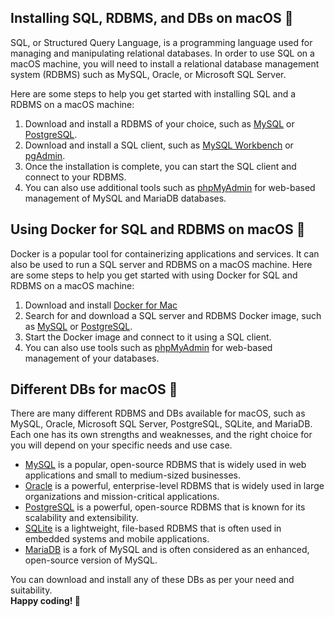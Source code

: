 ## Installing SQL, RDBMS, and DBs on macOS 🍎

SQL, or Structured Query Language, is a programming language used for managing and manipulating relational databases. In order to use SQL on a macOS machine, you will need to install a relational database management system (RDBMS) such as MySQL, Oracle, or Microsoft SQL Server.

Here are some steps to help you get started with installing SQL and a RDBMS on a macOS machine:

1. Download and install a RDBMS of your choice, such as [MySQL](https://dev.mysql.com/downloads/mysql/) or [PostgreSQL](https://www.postgresql.org/download/macosx/).
2. Download and install a SQL client, such as [MySQL Workbench](https://dev.mysql.com/downloads/workbench/) or [pgAdmin](https://www.pgadmin.org/download/macos4/).
3. Once the installation is complete, you can start the SQL client and connect to your RDBMS.
4. You can also use additional tools such as [phpMyAdmin](https://www.phpmyadmin.net/) for web-based management of MySQL and MariaDB databases.

## Using Docker for SQL and RDBMS on macOS 🐳
Docker is a popular tool for containerizing applications and services. It can also be used to run a SQL server and RDBMS on a macOS machine. Here are some steps to help you get started with using Docker for SQL and RDBMS on a macOS machine:

1. Download and install [Docker for Mac](https://docs.docker.com/docker-for-mac/install/)
2. Search for and download a SQL server and RDBMS Docker image, such as [MySQL](https://hub.docker.com/_/mysql) or [PostgreSQL](https://hub.docker.com/_/postgres).
3. Start the Docker image and connect to it using a SQL client.
4. You can also use tools such as [phpMyAdmin](https://hub.docker.com/r/phpmyadmin/phpmyadmin/) for web-based management of your databases.

## Different DBs for macOS 🍎
There are many different RDBMS and DBs available for macOS, such as MySQL, Oracle, Microsoft SQL Server, PostgreSQL, SQLite, and MariaDB. Each one has its own strengths and weaknesses, and the right choice for you will depend on your specific needs and use case.

- [MySQL](https://www.mysql.com/) is a popular, open-source RDBMS that is widely used in web applications and small to medium-sized businesses.
- [Oracle](https://www.oracle.com/database/) is a powerful, enterprise-level RDBMS that is widely used in large organizations and mission-critical applications.
- [PostgreSQL](https://www.postgresql.org/) is a powerful, open-source RDBMS that is known for its scalability and extensibility.
- [SQLite](https://www.sqlite.org/) is a lightweight, file-based RDBMS that is often used in embedded systems and mobile applications.
- [MariaDB](https://mariadb.org/) is a fork of MySQL and is often considered as an enhanced, open-source version of MySQL.

You can download and install any of these DBs as per your need and suitability. <br>
**Happy coding! 🚀**

